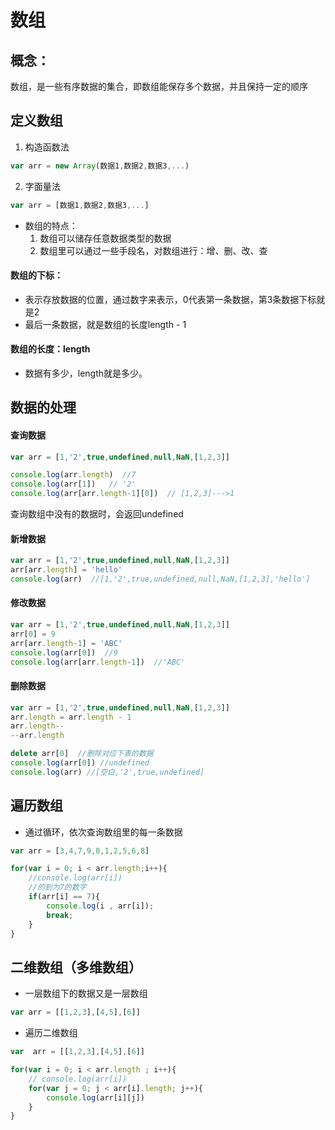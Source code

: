 # 数组

## 概念：

数组，是一些有序数据的集合，即数组能保存多个数据，并且保持一定的顺序

## 定义数组

1. 构造函数法

```js
var arr = new Array(数据1,数据2,数据3,...)
```

2. 字面量法

```js
var arr = [数据1,数据2,数据3,...]
```

- 数组的特点：
  1. 数组可以储存任意数据类型的数据
  2. 数组里可以通过一些手段名，对数组进行：增、删、改、查

#### 数组的下标：

- 表示存放数据的位置，通过数字来表示，0代表第一条数据，第3条数据下标就是2
- 最后一条数据，就是数组的长度length - 1

#### 数组的长度：length

- 数据有多少，length就是多少。

## 数据的处理

#### 查询数据

```js
var arr = [1,'2',true,undefined,null,NaN,[1,2,3]]

console.log(arr.length)  //7
console.log(arr[1])   // '2'
console.log(arr[arr.length-1][0])  // [1,2,3]--->1
```

查询数组中没有的数据时，会返回undefined

#### 新增数据

```js
var arr = [1,'2',true,undefined,null,NaN,[1,2,3]]
arr[arr.length] = 'hello'
console.log(arr)  //[1,'2',true,undefined,null,NaN,[1,2,3],'hello']
```

#### 修改数据

```js
var arr = [1,'2',true,undefined,null,NaN,[1,2,3]]
arr[0] = 9
arr[arr.length-1] = 'ABC'
console.log(arr[0])  //9
console.log(arr[arr.length-1])  //'ABC'
```

#### 删除数据

```js
var arr = [1,'2',true,undefined,null,NaN,[1,2,3]]
arr.length = arr.length - 1
arr.length--
--arr.length

delete arr[0]  //删除对应下表的数据
console.log(arr[0]) //undefined
console.log(arr) //[空白,'2',true,undefined]
```

## 遍历数组

- 通过循环，依次查询数组里的每一条数据

```js
var arr = [3,4,7,9,0,1,2,5,6,8]

for(var i = 0; i < arr.length;i++){
    //console.log(arr[i]) 
    //的到为7的数字
    if(arr[i] == 7){
        console.log(i , arr[i]);
        break;
    }
}
```

## 二维数组（多维数组）

- 一层数组下的数据又是一层数组

```js
var arr = [[1,2,3],[4,5],[6]]
```

- 遍历二维数组

```js
var  arr = [[1,2,3],[4,5],[6]]

for(var i = 0; i < arr.length ; i++){
    // console.log(arr[i])
    for(var j = 0; j < arr[i].length; j++){
        console.log(arr[i][j])
    }
}
```



